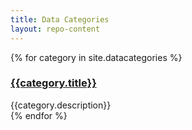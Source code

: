 ```yaml
---
title: Data Categories
layout: repo-content
---
```


{% for category in site.datacategories %}
<div class="col-lg-3 col-md-4 col-sm-6 col-xs-6">
<div class="well">
<h3 class="page-header"><a href="{{category.repourl}}">{{category.title}}</a></h3>
{{category.description}}
</div>
</div>
{% endfor %}
